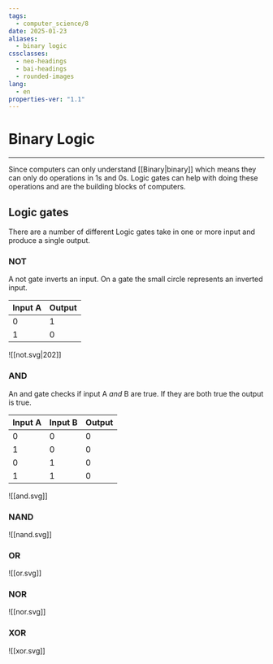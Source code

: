 ```yaml
---
tags:
  - computer_science/8
date: 2025-01-23
aliases:
  - binary logic
cssclasses:
  - neo-headings
  - bai-headings
  - rounded-images
lang:
  - en
properties-ver: "1.1"
---
```

# Binary Logic

***
Since computers can only understand [[Binary|binary]] which means they can only do operations in 1s and 0s. Logic gates can help with doing these operations and are the building blocks of computers.

## Logic gates
There are a number of different 
Logic gates take in one or more input and produce a single output.
### NOT
A not gate inverts an input. On a gate the small circle represents an inverted input.

| Input A | Output |
| ------- | ------ |
| 0       | 1      |
| 1       | 0      |

![[not.svg|202]]
### AND
An and gate checks if input A *and* B are true. If they are both true the output is true.

| Input A | Input B | Output |
| ------- | ------- | ------ |
| 0       | 0       | 0      |
| 1       | 0       | 0      |
| 0       | 1       | 0      |
| 1       | 1       | 0      |

![[and.svg]]
### NAND
![[nand.svg]]
### OR
![[or.svg]]
### NOR
![[nor.svg]]
### XOR
![[xor.svg]]